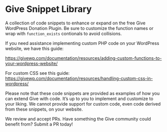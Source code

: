# Give Snippet Library

A collection of code snippets to enhance or expand on the free Give WordPress Donation Plugin. Be sure to customize the function names or wrap with `function_exists` contionals to avoid collisions. 

If you need assistance implementing custom PHP code on your WordPress website, we have this guide:

https://givewp.com/documentation/resources/adding-custom-functions-to-your-wordpress-website/​

For custom CSS see this guide:
https://givewp.com/documentation/resources/handling-custom-css-in-wordpress/

Please note that these code snippets are provided as examples of how you can extend Give with code. It’s up to you to implement and customize to your liking. We cannot provide support for custom code, even code derived from these snippets, on your website.

We review and accept PRs. Have something the Give community could benefit from? Submit a PR today!
